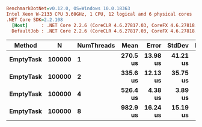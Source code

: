 ``` ini

BenchmarkDotNet=v0.12.0, OS=Windows 10.0.18363
Intel Xeon W-2133 CPU 3.60GHz, 1 CPU, 12 logical and 6 physical cores
.NET Core SDK=2.2.108
  [Host]     : .NET Core 2.2.6 (CoreCLR 4.6.27817.03, CoreFX 4.6.27818.02), X64 RyuJIT
  DefaultJob : .NET Core 2.2.6 (CoreCLR 4.6.27817.03, CoreFX 4.6.27818.02), X64 RyuJIT


```
|    Method |      N | NumThreads |     Mean |    Error |   StdDev |   Median |
|---------- |------- |----------- |---------:|---------:|---------:|---------:|
| **EmptyTask** | **100000** |          **1** | **270.5 us** | **13.98 us** | **41.21 us** | **275.3 us** |
| **EmptyTask** | **100000** |          **2** | **335.6 us** | **12.13 us** | **35.75 us** | **326.2 us** |
| **EmptyTask** | **100000** |          **4** | **526.4 us** |  **4.38 us** |  **3.89 us** | **526.0 us** |
| **EmptyTask** | **100000** |          **8** | **982.9 us** | **16.24 us** | **15.19 us** | **982.6 us** |
